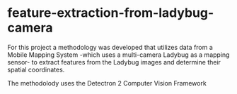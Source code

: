 # feature-extraction-from-ladybug-camera
For this project a methodology was developed that utilizes data from a Mobile Mapping System -which uses a multi-camera Ladybug as a mapping sensor- to extract features from the Ladybug images and determine their spatial coordinates.

The methodolody uses the Detectron 2 Computer Vision Framework
